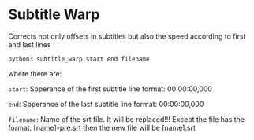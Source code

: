# Subtitle Warp
Corrects not only offsets in subtitles but also the speed according to first and last lines

`python3 subtitle_warp start end filename`

where there are:

`start`:    Spperance of the first subtitle line format: 00:00:00,000

`end`:      Spperance of the last subtitle line format: 00:00:00,000

`filename`: Name of the srt file. It will be replaced!!!
            Except the file has the format: [name]-pre.srt then the new file will be [name].srt
